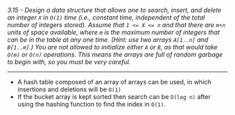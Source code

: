 *3.15 - Design a data structure that allows one to search, insert, and delete an integer `X` in `O(1)` time (i.e., constant time, independent of the total number of integers stored). Assume that `1 <= X <= n` and that there are `m+n` units of space available, where `m` is the maximum number of integers that can be in the table at any one time. (Hint: use two arrays `A[1..n]` and `B[1..m]`.) You are not allowed to initialize either `A` or `B`, as that would take `O(m)` or `O(n)` operations. This means the arrays are full of random garbage to begin with, so you must be very careful.*
***

- A hash table composed of an array of arrays can be used, in which insertions and deletions will be `O(1)`
- If the bucket array is kept sorted then search can be `O(log n)` after using the hashing function to find the index in `O(1)`.
